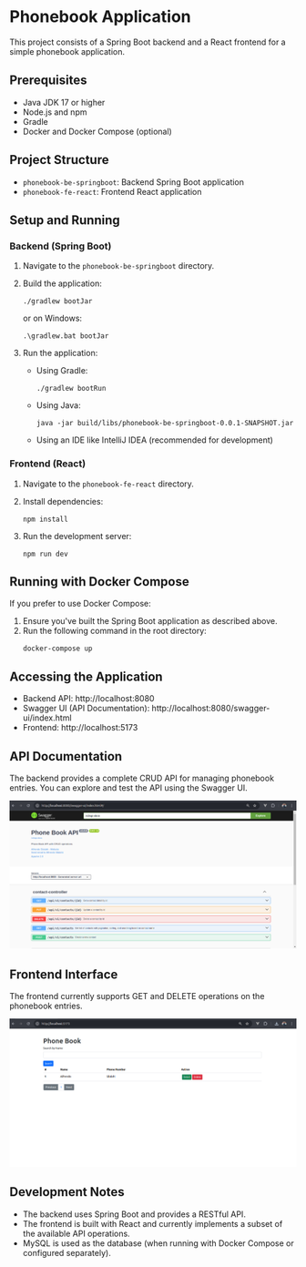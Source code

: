 # Phonebook Application

This project consists of a Spring Boot backend and a React frontend for a simple phonebook application.

## Prerequisites

- Java JDK 17 or higher
- Node.js and npm
- Gradle
- Docker and Docker Compose (optional)

## Project Structure

- `phonebook-be-springboot`: Backend Spring Boot application
- `phonebook-fe-react`: Frontend React application

## Setup and Running

### Backend (Spring Boot)

1. Navigate to the `phonebook-be-springboot` directory.

2. Build the application:

   ```
   ./gradlew bootJar
   ```

   or on Windows:

   ```
   .\gradlew.bat bootJar
   ```

3. Run the application:
   - Using Gradle:
     ```
     ./gradlew bootRun
     ```
   - Using Java:
     ```
     java -jar build/libs/phonebook-be-springboot-0.0.1-SNAPSHOT.jar
     ```
   - Using an IDE like IntelliJ IDEA (recommended for development)

### Frontend (React)

1. Navigate to the `phonebook-fe-react` directory.

2. Install dependencies:

   ```
   npm install
   ```

3. Run the development server:
   ```
   npm run dev
   ```

## Running with Docker Compose

If you prefer to use Docker Compose:

1. Ensure you've built the Spring Boot application as described above.
2. Run the following command in the root directory:
   ```
   docker-compose up
   ```

## Accessing the Application

- Backend API: http://localhost:8080
- Swagger UI (API Documentation): http://localhost:8080/swagger-ui/index.html
- Frontend: http://localhost:5173

## API Documentation

The backend provides a complete CRUD API for managing phonebook entries. You can explore and test the API using the Swagger UI.

![Swagger UI](Swagger%20UI.png)

## Frontend Interface

The frontend currently supports GET and DELETE operations on the phonebook entries.

![React UI](Simple%20React%20Web%20UI.png)

## Development Notes

- The backend uses Spring Boot and provides a RESTful API.
- The frontend is built with React and currently implements a subset of the available API operations.
- MySQL is used as the database (when running with Docker Compose or configured separately).
